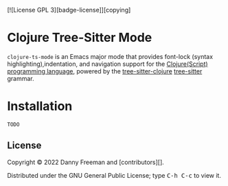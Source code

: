 [![License GPL 3][badge-license]][copying]

# Clojure Tree-Sitter Mode

`clojure-ts-mode` is an Emacs major mode that provides font-lock (syntax
highlighting),indentation, and navigation support for the
[Clojure(Script) programming language](http://clojure.org), powered by the
[tree-sitter-clojure](https://github.com/sogaiu/tree-sitter-clojure)
[tree-sitter](https://tree-sitter.github.io/tree-sitter/) grammar.

# Installation

```
TODO
```

## License

Copyright © 2022 Danny Freeman and [contributors][].

Distributed under the GNU General Public License; type <kbd>C-h C-c</kbd> to view it.
